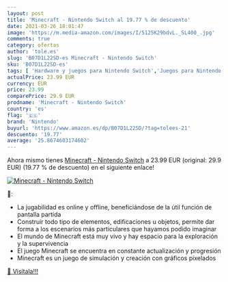 ```yaml
---
layout: post
title: 'Minecraft - Nintendo Switch al 19.77 % de descuento'
date: 2021-03-26 18:01:47
image: 'https://m.media-amazon.com/images/I/5125K29bdvL._SL400_.jpg'
comments: true
category: ofertas
author: 'tole.es'
slug: 'B07D1L22SD-es Minecraft - Nintendo Switch'
sku: 'B07D1L22SD-es'
tags: [ 'Hardware y juegos para Nintendo Switch','Juegos para Nintendo Switch','Videojuegos','nintendo', ]
actualPrice: 23.99 EUR
currency: EUR
price: 23.99
comparePrice: 29.9 EUR
prodname: 'Minecraft - Nintendo Switch'
country: 'es'
flag: '🇪🇸'
brand: 'Nintendo'
buyurl: 'https://www.amazon.es/dp/B07D1L22SD/?tag=tolees-21'
descuento: '19.77'
average: '25.8674603174602'
---
```


Ahora mismo tienes [Minecraft - Nintendo Switch](https://www.amazon.es/dp/B07D1L22SD/?tag=tolees-21) a 23.99 EUR (original: 29.9 EUR) (19.77 %  de descuento) en el siguiente enlace!

[![Minecraft - Nintendo Switch](https://m.media-amazon.com/images/I/5125K29bdvL._SL400_.jpg)](https://www.amazon.es/dp/B07D1L22SD/?tag=tolees-21)

🔎:

- La jugabilidad es online y offline, beneficiándose de la útil función de pantalla partida
- Construir todo tipo de elementos, edificaciones u objetos, permite dar forma a los escenarios más particulares que hayamos podido imaginar
- El mundo de Minecraft está muy vivo y hay espacio para la exploración y la supervivencia
- El juego Minecraft se encuentra en constante actualización y progresión
- Minecraft es un juego de simulación y creación con gráficos pixelados

[🛒 Visítala!!!](https://www.amazon.es/dp/B07D1L22SD/?tag=tolees-21)
